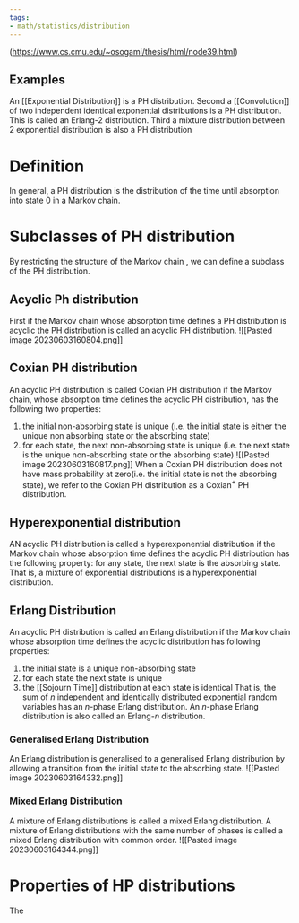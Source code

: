 ```yaml
---
tags:
- math/statistics/distribution
---
```

(https://www.cs.cmu.edu/~osogami/thesis/html/node39.html)

## Examples
An [[Exponential Distribution]] is a PH distribution. Second a [[Convolution]] of two independent identical exponential distributions is a PH distribution. This is called an Erlang-2 distribution. Third a mixture distribution between 2 exponential distribution is also a PH distribution

# Definition 
In general, a PH distribution is the distribution of the time until absorption into state 0 in a Markov chain. 

# Subclasses of PH distribution 
By restricting the structure of the Markov chain , we can define a subclass of the PH distribution. 

## Acyclic Ph distribution
First if the Markov chain whose absorption time  defines a PH distribution is acyclic the PH distribution is called an acyclic PH distribution. 
![[Pasted image 20230603160804.png]]

## Coxian PH distribution
An acyclic PH distribution is called Coxian PH distribution if the Markov chain, whose absorption time defines the acyclic PH distribution, has the following two properties: 
1. the initial non-absorbing state is unique (i.e. the initial state is either the unique non absorbing state or the absorbing state) 
2. for each state, the next non-absorbing state is unique (i.e. the next state is the unique non-absorbing state or the absorbing state)
![[Pasted image 20230603160817.png]]
When a Coxian PH distribution does not have mass probability at zero(i.e. the initial state is not the absorbing state), we refer to the Coxian PH distribution as a Coxian$^+$ PH distribution.

## Hyperexponential distribution
AN acyclic PH distribution is called a hyperexponential distribution if  the Markov chain whose absorption time defines the acyclic PH distribution has the following property: for any state, the next state is the absorbing state. That is, a mixture of exponential distributions is a hyperexponential distribution.

## Erlang Distribution
An acyclic PH distribution is called an Erlang distribution if the Markov chain whose absorption time defines the acyclic distribution has following properties:
1. the initial state is a unique non-absorbing state
2. for each state the next state is unique
3. the [[Sojourn Time]] distribution at each state is identical
That is, the sum of $n$ independent and identically distributed exponential random variables has an $n$-phase Erlang distribution. An $n$-phase Erlang distribution is also called an Erlang-$n$ distribution. 

### Generalised Erlang Distribution
An Erlang distribution is generalised to a generalised Erlang distribution by allowing a transition from the initial state to the absorbing state.
![[Pasted image 20230603164332.png]]

### Mixed Erlang Distribution
A mixture of Erlang distributions is called a mixed Erlang distribution. A mixture of Erlang distributions with the same number of phases is called a mixed Erlang distribution with common order.
![[Pasted image 20230603164344.png]]

# Properties of HP distributions
The 